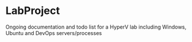 # LabProject
Ongoing documentation and todo list for a HyperV lab including Windows, Ubuntu and DevOps servers/processes
